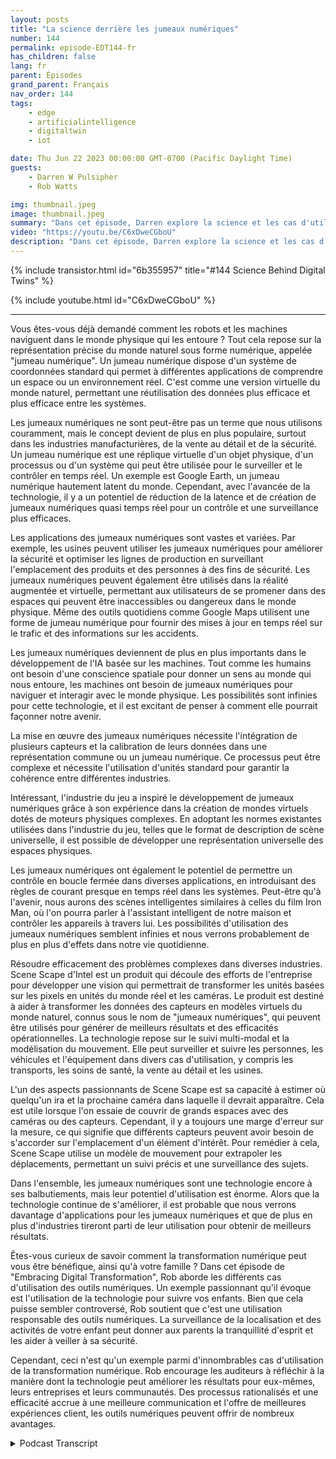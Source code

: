 ```yaml
---
layout: posts
title: "La science derrière les jumeaux numériques"
number: 144
permalink: episode-EDT144-fr
has_children: false
lang: fr
parent: Épisodes
grand_parent: Français
nav_order: 144
tags:
    - edge
    - artificialintelligence
    - digitaltwin
    - iot

date: Thu Jun 22 2023 00:00:00 GMT-0700 (Pacific Daylight Time)
guests:
    - Darren W Pulsipher
    - Rob Watts

img: thumbnail.jpeg
image: thumbnail.jpeg
summary: "Dans cet épisode, Darren explore la science et les cas d'utilisation de la technologie des jumeaux numériques avec l'architecte principal du ScheneScape d'Intel."
video: "https://youtu.be/C6xDweCGboU"
description: "Dans cet épisode, Darren explore la science et les cas d'utilisation de la technologie des jumeaux numériques avec l'architecte principal du ScheneScape d'Intel."
---
```


<div>
{% include transistor.html id="6b355957" title="#144 Science Behind Digital Twins" %}

{% include youtube.html id="C6xDweCGboU" %}
</div>

---

Vous êtes-vous déjà demandé comment les robots et les machines naviguent dans le monde physique qui les entoure ? Tout cela repose sur la représentation précise du monde naturel sous forme numérique, appelée "jumeau numérique". Un jumeau numérique dispose d'un système de coordonnées standard qui permet à différentes applications de comprendre un espace ou un environnement réel. C'est comme une version virtuelle du monde naturel, permettant une réutilisation des données plus efficace et plus efficace entre les systèmes.

Les jumeaux numériques ne sont peut-être pas un terme que nous utilisons couramment, mais le concept devient de plus en plus populaire, surtout dans les industries manufacturières, de la vente au détail et de la sécurité. Un jumeau numérique est une réplique virtuelle d'un objet physique, d'un processus ou d'un système qui peut être utilisée pour le surveiller et le contrôler en temps réel. Un exemple est Google Earth, un jumeau numérique hautement latent du monde. Cependant, avec l'avancée de la technologie, il y a un potentiel de réduction de la latence et de création de jumeaux numériques quasi temps réel pour un contrôle et une surveillance plus efficaces.

Les applications des jumeaux numériques sont vastes et variées. Par exemple, les usines peuvent utiliser les jumeaux numériques pour améliorer la sécurité et optimiser les lignes de production en surveillant l'emplacement des produits et des personnes à des fins de sécurité. Les jumeaux numériques peuvent également être utilisés dans la réalité augmentée et virtuelle, permettant aux utilisateurs de se promener dans des espaces qui peuvent être inaccessibles ou dangereux dans le monde physique. Même des outils quotidiens comme Google Maps utilisent une forme de jumeau numérique pour fournir des mises à jour en temps réel sur le trafic et des informations sur les accidents.

Les jumeaux numériques deviennent de plus en plus importants dans le développement de l'IA basée sur les machines. Tout comme les humains ont besoin d'une conscience spatiale pour donner un sens au monde qui nous entoure, les machines ont besoin de jumeaux numériques pour naviguer et interagir avec le monde physique. Les possibilités sont infinies pour cette technologie, et il est excitant de penser à comment elle pourrait façonner notre avenir.

La mise en œuvre des jumeaux numériques nécessite l'intégration de plusieurs capteurs et la calibration de leurs données dans une représentation commune ou un jumeau numérique. Ce processus peut être complexe et nécessite l'utilisation d'unités standard pour garantir la cohérence entre différentes industries.

Intéressant, l'industrie du jeu a inspiré le développement de jumeaux numériques grâce à son expérience dans la création de mondes virtuels dotés de moteurs physiques complexes. En adoptant les normes existantes utilisées dans l'industrie du jeu, telles que le format de description de scène universelle, il est possible de développer une représentation universelle des espaces physiques.

Les jumeaux numériques ont également le potentiel de permettre un contrôle en boucle fermée dans diverses applications, en introduisant des règles de courant presque en temps réel dans les systèmes. Peut-être qu'à l'avenir, nous aurons des scènes intelligentes similaires à celles du film Iron Man, où l'on pourra parler à l'assistant intelligent de notre maison et contrôler les appareils à travers lui. Les possibilités d'utilisation des jumeaux numériques semblent infinies et nous verrons probablement de plus en plus d'effets dans notre vie quotidienne.

Résoudre efficacement des problèmes complexes dans diverses industries. Scene Scape d'Intel est un produit qui découle des efforts de l'entreprise pour développer une vision qui permettrait de transformer les unités basées sur les pixels en unités du monde réel et les caméras. Le produit est destiné à aider à transformer les données des capteurs en modèles virtuels du monde naturel, connus sous le nom de "jumeaux numériques", qui peuvent être utilisés pour générer de meilleurs résultats et des efficacités opérationnelles. La technologie repose sur le suivi multi-modal et la modélisation du mouvement. Elle peut surveiller et suivre les personnes, les véhicules et l'équipement dans divers cas d'utilisation, y compris les transports, les soins de santé, la vente au détail et les usines.

L'un des aspects passionnants de Scene Scape est sa capacité à estimer où quelqu'un ira et la prochaine caméra dans laquelle il devrait apparaître. Cela est utile lorsque l'on essaie de couvrir de grands espaces avec des caméras ou des capteurs. Cependant, il y a toujours une marge d'erreur sur la mesure, ce qui signifie que différents capteurs peuvent avoir besoin de s'accorder sur l'emplacement d'un élément d'intérêt. Pour remédier à cela, Scene Scape utilise un modèle de mouvement pour extrapoler les déplacements, permettant un suivi précis et une surveillance des sujets.

Dans l'ensemble, les jumeaux numériques sont une technologie encore à ses balbutiements, mais leur potentiel d'utilisation est énorme. Alors que la technologie continue de s'améliorer, il est probable que nous verrons davantage d'applications pour les jumeaux numériques et que de plus en plus d'industries tireront parti de leur utilisation pour obtenir de meilleurs résultats.

Êtes-vous curieux de savoir comment la transformation numérique peut vous être bénéfique, ainsi qu'à votre famille ? Dans cet épisode de "Embracing Digital Transformation", Rob aborde les différents cas d'utilisation des outils numériques. Un exemple passionnant qu'il évoque est l'utilisation de la technologie pour suivre vos enfants. Bien que cela puisse sembler controversé, Rob soutient que c'est une utilisation responsable des outils numériques. La surveillance de la localisation et des activités de votre enfant peut donner aux parents la tranquillité d'esprit et les aider à veiller à sa sécurité.

Cependant, ceci n'est qu'un exemple parmi d'innombrables cas d'utilisation de la transformation numérique. Rob encourage les auditeurs à réfléchir à la manière dont la technologie peut améliorer les résultats pour eux-mêmes, leurs entreprises et leurs communautés. Des processus rationalisés et une efficacité accrue à une meilleure communication et l'offre de meilleures expériences client, les outils numériques peuvent offrir de nombreux avantages.



<details>
<summary> Podcast Transcript </summary>

<p></p>

</details>

